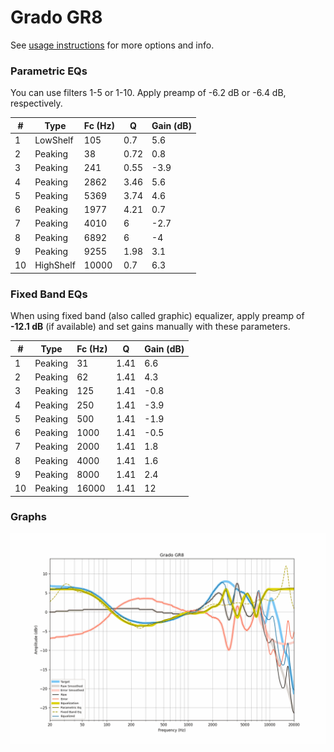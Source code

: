 # Grado GR8
See [usage instructions](https://github.com/jaakkopasanen/AutoEq#usage) for more options and info.

### Parametric EQs
You can use filters 1-5 or 1-10. Apply preamp of -6.2 dB or -6.4 dB, respectively.

|   # | Type      |   Fc (Hz) |    Q |   Gain (dB) |
|-----|-----------|-----------|------|-------------|
|   1 | LowShelf  |       105 | 0.7  |         5.6 |
|   2 | Peaking   |        38 | 0.72 |         0.8 |
|   3 | Peaking   |       241 | 0.55 |        -3.9 |
|   4 | Peaking   |      2862 | 3.46 |         5.6 |
|   5 | Peaking   |      5369 | 3.74 |         4.6 |
|   6 | Peaking   |      1977 | 4.21 |         0.7 |
|   7 | Peaking   |      4010 | 6    |        -2.7 |
|   8 | Peaking   |      6892 | 6    |        -4   |
|   9 | Peaking   |      9255 | 1.98 |         3.1 |
|  10 | HighShelf |     10000 | 0.7  |         6.3 |

### Fixed Band EQs
When using fixed band (also called graphic) equalizer, apply preamp of **-12.1 dB** (if available) and set gains manually with these parameters.

|   # | Type    |   Fc (Hz) |    Q |   Gain (dB) |
|-----|---------|-----------|------|-------------|
|   1 | Peaking |        31 | 1.41 |         6.6 |
|   2 | Peaking |        62 | 1.41 |         4.3 |
|   3 | Peaking |       125 | 1.41 |        -0.8 |
|   4 | Peaking |       250 | 1.41 |        -3.9 |
|   5 | Peaking |       500 | 1.41 |        -1.9 |
|   6 | Peaking |      1000 | 1.41 |        -0.5 |
|   7 | Peaking |      2000 | 1.41 |         1.8 |
|   8 | Peaking |      4000 | 1.41 |         1.6 |
|   9 | Peaking |      8000 | 1.41 |         2.4 |
|  10 | Peaking |     16000 | 1.41 |        12   |

### Graphs
![](./Grado%20GR8.png)
